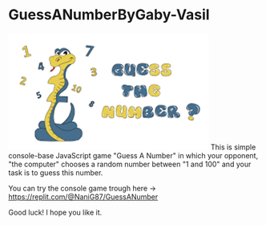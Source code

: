 # GuessANumberByGaby-Vasil
<img alt="Image" width="400px" src="image.png" /> 
This is simple console-base JavaScript game "Guess A Number" in which your opponent, "the computer" chooses a random number between "1 and 100" and your task is to guess this number.

You can try the console game trough here -> https://replit.com/@NaniG87/GuessANumber

Good luck! I hope you like it.